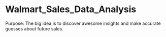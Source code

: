 # Walmart_Sales_Data_Analysis
Purpose: The big idea is to discover awesome insights and make accurate guesses about future sales.
